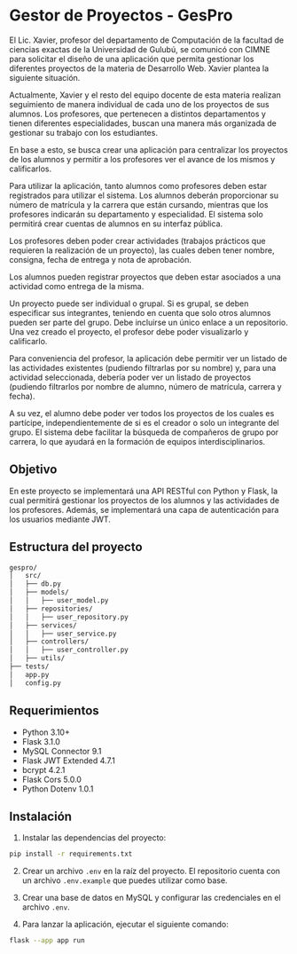# Gestor de Proyectos - GesPro

El Lic. Xavier, profesor del departamento de Computación de la facultad de ciencias exactas de la Universidad de Gulubú, se comunicó con CIMNE para solicitar el diseño de una aplicación que permita gestionar los diferentes proyectos de la materia de Desarrollo Web. Xavier plantea la siguiente situación.

Actualmente, Xavier y el resto del equipo docente de esta materia realizan seguimiento de manera individual de cada uno de los proyectos de sus alumnos. Los profesores, que pertenecen a distintos departamentos y tienen diferentes especialidades, buscan una manera más organizada de gestionar su trabajo con los estudiantes.

En base a esto, se busca crear una aplicación para centralizar los proyectos de los alumnos y permitir a los profesores ver el avance de los mismos y calificarlos.

Para utilizar la aplicación, tanto alumnos como profesores deben estar registrados para utilizar el sistema. Los alumnos deberán proporcionar su número de matrícula y la carrera que están cursando, mientras que los profesores indicarán su departamento y especialidad. El sistema solo permitirá crear cuentas de alumnos en su interfaz pública.

Los profesores deben poder crear actividades (trabajos prácticos que requieren la realización de un proyecto), las cuales deben tener nombre, consigna, fecha de entrega y nota de aprobación.

Los alumnos pueden registrar proyectos que deben estar asociados a una actividad como entrega de la misma.

Un proyecto puede ser individual o grupal. Si es grupal, se deben especificar sus integrantes, teniendo en cuenta que solo otros alumnos pueden ser parte del grupo. Debe incluirse un único enlace a un repositorio.
Una vez creado el proyecto, el profesor debe poder visualizarlo y calificarlo.

Para conveniencia del profesor, la aplicación debe permitir ver un listado de las actividades existentes (pudiendo filtrarlas por su nombre) y, para una actividad seleccionada, debería poder ver un listado de proyectos (pudiendo filtrarlos por nombre de alumno, número de matrícula, carrera y fecha).

A su vez, el alumno debe poder ver todos los proyectos de los cuales es partícipe, independientemente de si es el creador o solo un integrante del grupo. El sistema debe facilitar la búsqueda de compañeros de grupo por carrera, lo que ayudará en la formación de equipos interdisciplinarios.

## Objetivo

En este proyecto se implementará una API RESTful con Python y Flask, la cual permitirá gestionar los proyectos de los alumnos y las actividades de los profesores. Además, se implementará una capa de autenticación para los usuarios mediante JWT.

## Estructura del proyecto

```bash
gespro/
│   src/
│   ├── db.py
│   ├── models/
│   │   ├── user_model.py
│   ├── repositories/
│   │   ├── user_repository.py
│   ├── services/
│   │   ├── user_service.py
│   ├── controllers/
│   │   ├── user_controller.py
│   ├── utils/
├── tests/
│   app.py
│   config.py
```

## Requerimientos

- Python 3.10+
- Flask 3.1.0
- MySQL Connector 9.1
- Flask JWT Extended 4.7.1
- bcrypt 4.2.1
- Flask Cors 5.0.0
- Python Dotenv 1.0.1

## Instalación

1. Instalar las dependencias del proyecto:

```bash
pip install -r requirements.txt
```

2. Crear un archivo `.env` en la raíz del proyecto. El repositorio cuenta con un archivo `.env.example` que puedes utilizar como base.

3. Crear una base de datos en MySQL y configurar las credenciales en el archivo `.env`.

4. Para lanzar la aplicación, ejecutar el siguiente comando:

```bash
flask --app app run
```
